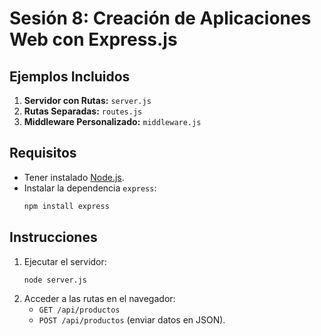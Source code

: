 # Sesión 8: Creación de Aplicaciones Web con Express.js

## Ejemplos Incluidos
1. **Servidor con Rutas:** `server.js`
2. **Rutas Separadas:** `routes.js`
3. **Middleware Personalizado:** `middleware.js`

## Requisitos
- Tener instalado [Node.js](https://nodejs.org/).
- Instalar la dependencia `express`:
    ```bash
    npm install express
    ```

## Instrucciones
1. Ejecutar el servidor:
    ```bash
    node server.js
    ```
2. Acceder a las rutas en el navegador:
    - `GET /api/productos`
    - `POST /api/productos` (enviar datos en JSON).
